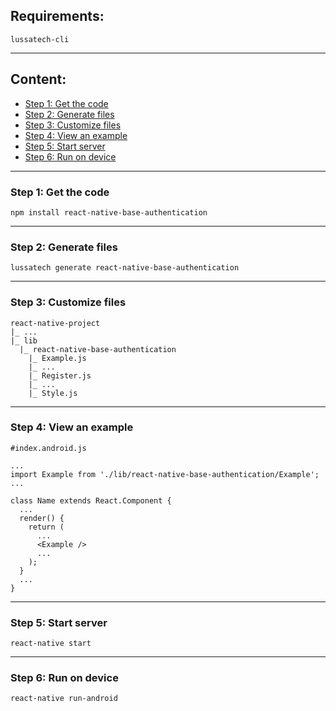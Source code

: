 ## Requirements:

    lussatech-cli

-----
## Content:
* [Step 1: Get the code](#step1)
* [Step 2: Generate files](#step2)
* [Step 3: Customize files](#step3)
* [Step 4: View an example](#step4)
* [Step 5: Start server](#step5)
* [Step 6: Run on device](#step6)

-----
<a name="step1"></a>
### Step 1: Get the code

    npm install react-native-base-authentication

-----
<a name="step2"></a>
### Step 2: Generate files

    lussatech generate react-native-base-authentication

-----
<a name="step3"></a>
### Step 3: Customize files

    react-native-project
    |_ ...
    |_ lib
      |_ react-native-base-authentication
        |_ Example.js
        |_ ...
        |_ Register.js
        |_ ...
        |_ Style.js

-----
<a name="step4"></a>
### Step 4: View an example

    #index.android.js

    ...
    import Example from './lib/react-native-base-authentication/Example';
    ...

    class Name extends React.Component {
      ...
      render() {
        return (
          ...
          <Example />
          ...
        );
      }
      ...
    }

-----
<a name="step5"></a>
### Step 5: Start server

    react-native start

-----
<a name="step6"></a>
### Step 6: Run on device

    react-native run-android
